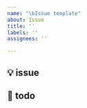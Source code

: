 ```yaml
---
name: "\bIssue template"
about: Issue
title: ''
labels: ''
assignees: ''

---
```


## 💡 issue

## 📝 todo
